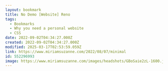 ```yaml
---
layout: bookmark
title: No Demo [Website] Reno
tags:
  - Bookmarks
  - Why you need a personal website
  - CSS
date: 2022-09-02T04:34:27.000Z
created: 2022-09-02T04:34:27.000Z
modified: 2025-03-17T02:53:59.059Z
link: https://www.miriamsuzanne.com/2022/08/07/minimal
id: 552296993
image: https://www.miriamsuzanne.com/images/headshots/GBoSaie2zL-1600.jpeg
---
```

